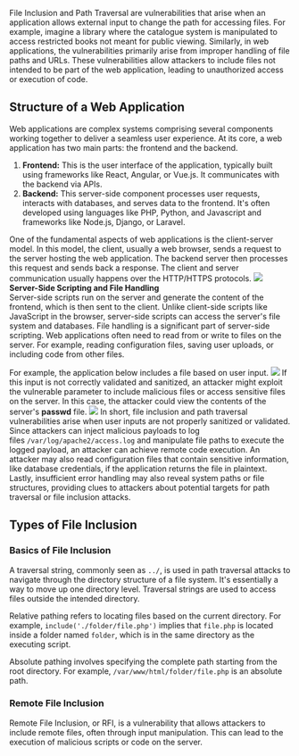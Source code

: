 File Inclusion and Path Traversal are vulnerabilities that arise when an application allows external input to change the path for accessing files. For example, imagine a library where the catalogue system is manipulated to access restricted books not meant for public viewing. Similarly, in web applications, the vulnerabilities primarily arise from improper handling of file paths and URLs. These vulnerabilities allow attackers to include files not intended to be part of the web application, leading to unauthorized access or execution of code.

## Structure of a Web Application
Web applications are complex systems comprising several components working together to deliver a seamless user experience. At its core, a web application has two main parts: the frontend and the backend.

1. **Frontend:** This is the user interface of the application, typically built using frameworks like React, Angular, or Vue.js. It communicates with the backend via APIs.
2. **Backend:** This server-side component processes user requests, interacts with databases, and serves data to the frontend. It's often developed using languages like PHP, Python, and Javascript and frameworks like Node.js, Django, or Laravel.

One of the fundamental aspects of web applications is the client-server model. In this model, the client, usually a web browser, sends a request to the server hosting the web application. The backend server then processes this request and sends back a response. The client and server communication usually happens over the HTTP/HTTPS protocols.
	![](Pasted%20image%2020250119141544.png)
**Server-Side Scripting and File Handling**  
Server-side scripts run on the server and generate the content of the frontend, which is then sent to the client. Unlike client-side scripts like JavaScript in the browser, server-side scripts can access the server's file system and databases. File handling is a significant part of server-side scripting. Web applications often need to read from or write to files on the server. For example, reading configuration files, saving user uploads, or including code from other files.

For example, the application below includes a file based on user input.
	![](Pasted%20image%2020250119141724.png)
If this input is not correctly validated and sanitized, an attacker might exploit the vulnerable parameter to include malicious files or access sensitive files on the server. In this case, the attacker could view the contents of the server's **passwd** file.
	![](Pasted%20image%2020250119141741.png)
In short, file inclusion and path traversal vulnerabilities arise when user inputs are not properly sanitized or validated. Since attackers can inject malicious payloads to log files `/var/log/apache2/access.log` and manipulate file paths to execute the logged payload, an attacker can achieve remote code execution. An attacker may also read configuration files that contain sensitive information, like database credentials, if the application returns the file in plaintext. Lastly, insufficient error handling may also reveal system paths or file structures, providing clues to attackers about potential targets for path traversal or file inclusion attacks.

## Types of File Inclusion

### **Basics of File Inclusion**
A traversal string, commonly seen as `../`, is used in path traversal attacks to navigate through the directory structure of a file system. It's essentially a way to move up one directory level. Traversal strings are used to access files outside the intended directory.

Relative pathing refers to locating files based on the current directory. For example, `include('./folder/file.php')` implies that `file.php` is located inside a folder named `folder`, which is in the same directory as the executing script.

Absolute pathing involves specifying the complete path starting from the root directory. For example, `/var/www/html/folder/file.php` is an absolute path.


### **Remote File Inclusion**
Remote File Inclusion, or RFI, is a vulnerability that allows attackers to include remote files, often through input manipulation. This can lead to the execution of malicious scripts or code on the server.